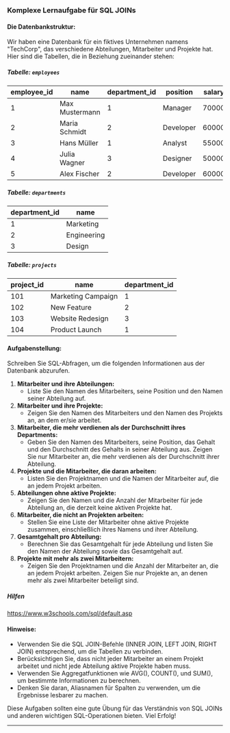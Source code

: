 ### Komplexe Lernaufgabe für SQL JOINs

#### Die Datenbankstruktur:

Wir haben eine Datenbank für ein fiktives Unternehmen namens "TechCorp", das verschiedene Abteilungen, Mitarbeiter und Projekte hat. Hier sind die Tabellen, die in Beziehung zueinander stehen:

##### Tabelle: `employees`

|employee_id|name|department_id|position|salary|
|---|---|---|---|---|
|1|Max Mustermann|1|Manager|70000|
|2|Maria Schmidt|2|Developer|60000|
|3|Hans Müller|1|Analyst|55000|
|4|Julia Wagner|3|Designer|50000|
|5|Alex Fischer|2|Developer|60000|

##### Tabelle: `departments`

|department_id|name|
|---|---|
|1|Marketing|
|2|Engineering|
|3|Design|

##### Tabelle: `projects`

|project_id|name|department_id|
|---|---|---|
|101|Marketing Campaign|1|
|102|New Feature|2|
|103|Website Redesign|3|
|104|Product Launch|1|

#### Aufgabenstellung:

Schreiben Sie SQL-Abfragen, um die folgenden Informationen aus der Datenbank abzurufen.

1. **Mitarbeiter und ihre Abteilungen:**
    - Liste Sie den Namen des Mitarbeiters, seine Position und den Namen seiner Abteilung auf.
2. **Mitarbeiter und ihre Projekte:**
    - Zeigen Sie den Namen des Mitarbeiters und den Namen des Projekts an, an dem er/sie arbeitet.
3. **Mitarbeiter, die mehr verdienen als der Durchschnitt ihres Departments:**
    - Geben Sie den Namen des Mitarbeiters, seine Position, das Gehalt und den Durchschnitt des Gehalts in seiner Abteilung aus. Zeigen Sie nur Mitarbeiter an, die mehr verdienen als der Durchschnitt ihrer Abteilung.
4. **Projekte und die Mitarbeiter, die daran arbeiten:**
    - Listen Sie den Projektnamen und die Namen der Mitarbeiter auf, die an jedem Projekt arbeiten.
5. **Abteilungen ohne aktive Projekte:**
    - Zeigen Sie den Namen und die Anzahl der Mitarbeiter für jede Abteilung an, die derzeit keine aktiven Projekte hat.
6. **Mitarbeiter, die nicht an Projekten arbeiten:**
    - Stellen Sie eine Liste der Mitarbeiter ohne aktive Projekte zusammen, einschließlich ihres Namens und ihrer Abteilung.
7. **Gesamtgehalt pro Abteilung:**
    - Berechnen Sie das Gesamtgehalt für jede Abteilung und listen Sie den Namen der Abteilung sowie das Gesamtgehalt auf.
8. **Projekte mit mehr als zwei Mitarbeitern:**
    - Zeigen Sie den Projektnamen und die Anzahl der Mitarbeiter an, die an jedem Projekt arbeiten. Zeigen Sie nur Projekte an, an denen mehr als zwei Mitarbeiter beteiligt sind.

##### Hilfen
https://www.w3schools.com/sql/default.asp
#### Hinweise:
- Verwenden Sie die SQL JOIN-Befehle (INNER JOIN, LEFT JOIN, RIGHT JOIN) entsprechend, um die Tabellen zu verbinden.
- Berücksichtigen Sie, dass nicht jeder Mitarbeiter an einem Projekt arbeitet und nicht jede Abteilung aktive Projekte haben muss.
- Verwenden Sie Aggregatfunktionen wie AVG(), COUNT(), und SUM(), um bestimmte Informationen zu berechnen.
- Denken Sie daran, Aliasnamen für Spalten zu verwenden, um die Ergebnisse lesbarer zu machen.

Diese Aufgaben sollten eine gute Übung für das Verständnis von SQL JOINs und anderen wichtigen SQL-Operationen bieten. Viel Erfolg!

---
